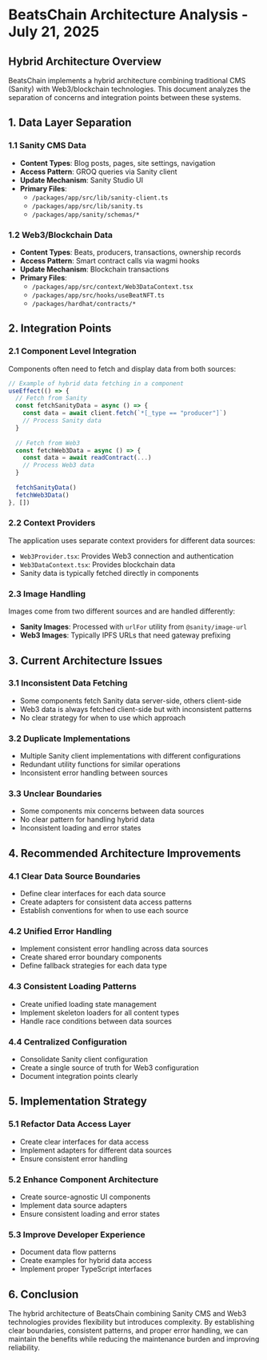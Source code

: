 # BeatsChain Architecture Analysis - July 21, 2025

## Hybrid Architecture Overview

BeatsChain implements a hybrid architecture combining traditional CMS (Sanity) with Web3/blockchain technologies. This document analyzes the separation of concerns and integration points between these systems.

## 1. Data Layer Separation

### 1.1 Sanity CMS Data
- **Content Types**: Blog posts, pages, site settings, navigation
- **Access Pattern**: GROQ queries via Sanity client
- **Update Mechanism**: Sanity Studio UI
- **Primary Files**:
  - `/packages/app/src/lib/sanity-client.ts`
  - `/packages/app/src/lib/sanity.ts`
  - `/packages/app/sanity/schemas/*`

### 1.2 Web3/Blockchain Data
- **Content Types**: Beats, producers, transactions, ownership records
- **Access Pattern**: Smart contract calls via wagmi hooks
- **Update Mechanism**: Blockchain transactions
- **Primary Files**:
  - `/packages/app/src/context/Web3DataContext.tsx`
  - `/packages/app/src/hooks/useBeatNFT.ts`
  - `/packages/hardhat/contracts/*`

## 2. Integration Points

### 2.1 Component Level Integration
Components often need to fetch and display data from both sources:

```typescript
// Example of hybrid data fetching in a component
useEffect(() => {
  // Fetch from Sanity
  const fetchSanityData = async () => {
    const data = await client.fetch(`*[_type == "producer"]`)
    // Process Sanity data
  }
  
  // Fetch from Web3
  const fetchWeb3Data = async () => {
    const data = await readContract(...)
    // Process Web3 data
  }
  
  fetchSanityData()
  fetchWeb3Data()
}, [])
```

### 2.2 Context Providers
The application uses separate context providers for different data sources:

- `Web3Provider.tsx`: Provides Web3 connection and authentication
- `Web3DataContext.tsx`: Provides blockchain data
- Sanity data is typically fetched directly in components

### 2.3 Image Handling
Images come from two different sources and are handled differently:

- **Sanity Images**: Processed with `urlFor` utility from `@sanity/image-url`
- **Web3 Images**: Typically IPFS URLs that need gateway prefixing

## 3. Current Architecture Issues

### 3.1 Inconsistent Data Fetching
- Some components fetch Sanity data server-side, others client-side
- Web3 data is always fetched client-side but with inconsistent patterns
- No clear strategy for when to use which approach

### 3.2 Duplicate Implementations
- Multiple Sanity client implementations with different configurations
- Redundant utility functions for similar operations
- Inconsistent error handling between sources

### 3.3 Unclear Boundaries
- Some components mix concerns between data sources
- No clear pattern for handling hybrid data
- Inconsistent loading and error states

## 4. Recommended Architecture Improvements

### 4.1 Clear Data Source Boundaries
- Define clear interfaces for each data source
- Create adapters for consistent data access patterns
- Establish conventions for when to use each source

### 4.2 Unified Error Handling
- Implement consistent error handling across data sources
- Create shared error boundary components
- Define fallback strategies for each data type

### 4.3 Consistent Loading Patterns
- Create unified loading state management
- Implement skeleton loaders for all content types
- Handle race conditions between data sources

### 4.4 Centralized Configuration
- Consolidate Sanity client configuration
- Create a single source of truth for Web3 configuration
- Document integration points clearly

## 5. Implementation Strategy

### 5.1 Refactor Data Access Layer
- Create clear interfaces for data access
- Implement adapters for different data sources
- Ensure consistent error handling

### 5.2 Enhance Component Architecture
- Create source-agnostic UI components
- Implement data source adapters
- Ensure consistent loading and error states

### 5.3 Improve Developer Experience
- Document data flow patterns
- Create examples for hybrid data access
- Implement proper TypeScript interfaces

## 6. Conclusion

The hybrid architecture of BeatsChain combining Sanity CMS and Web3 technologies provides flexibility but introduces complexity. By establishing clear boundaries, consistent patterns, and proper error handling, we can maintain the benefits while reducing the maintenance burden and improving reliability.